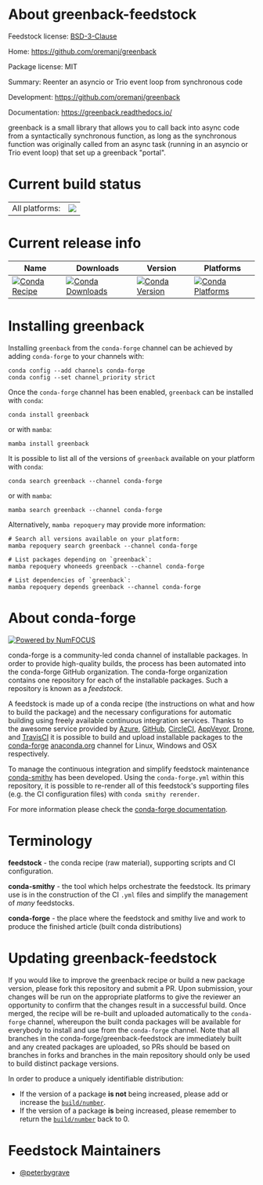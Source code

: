 About greenback-feedstock
=========================

Feedstock license: [BSD-3-Clause](https://github.com/conda-forge/greenback-feedstock/blob/main/LICENSE.txt)

Home: https://github.com/oremanj/greenback

Package license: MIT

Summary: Reenter an asyncio or Trio event loop from synchronous code

Development: https://github.com/oremanj/greenback

Documentation: https://greenback.readthedocs.io/

greenback is a small library that allows you to call back into async code
from a syntactically synchronous function, as long as the synchronous function
was originally called from an async task (running in an asyncio or Trio event loop)
that set up a greenback "portal".


Current build status
====================


<table><tr><td>All platforms:</td>
    <td>
      <a href="https://dev.azure.com/conda-forge/feedstock-builds/_build/latest?definitionId=21700&branchName=main">
        <img src="https://dev.azure.com/conda-forge/feedstock-builds/_apis/build/status/greenback-feedstock?branchName=main">
      </a>
    </td>
  </tr>
</table>

Current release info
====================

| Name | Downloads | Version | Platforms |
| --- | --- | --- | --- |
| [![Conda Recipe](https://img.shields.io/badge/recipe-greenback-green.svg)](https://anaconda.org/conda-forge/greenback) | [![Conda Downloads](https://img.shields.io/conda/dn/conda-forge/greenback.svg)](https://anaconda.org/conda-forge/greenback) | [![Conda Version](https://img.shields.io/conda/vn/conda-forge/greenback.svg)](https://anaconda.org/conda-forge/greenback) | [![Conda Platforms](https://img.shields.io/conda/pn/conda-forge/greenback.svg)](https://anaconda.org/conda-forge/greenback) |

Installing greenback
====================

Installing `greenback` from the `conda-forge` channel can be achieved by adding `conda-forge` to your channels with:

```
conda config --add channels conda-forge
conda config --set channel_priority strict
```

Once the `conda-forge` channel has been enabled, `greenback` can be installed with `conda`:

```
conda install greenback
```

or with `mamba`:

```
mamba install greenback
```

It is possible to list all of the versions of `greenback` available on your platform with `conda`:

```
conda search greenback --channel conda-forge
```

or with `mamba`:

```
mamba search greenback --channel conda-forge
```

Alternatively, `mamba repoquery` may provide more information:

```
# Search all versions available on your platform:
mamba repoquery search greenback --channel conda-forge

# List packages depending on `greenback`:
mamba repoquery whoneeds greenback --channel conda-forge

# List dependencies of `greenback`:
mamba repoquery depends greenback --channel conda-forge
```


About conda-forge
=================

[![Powered by
NumFOCUS](https://img.shields.io/badge/powered%20by-NumFOCUS-orange.svg?style=flat&colorA=E1523D&colorB=007D8A)](https://numfocus.org)

conda-forge is a community-led conda channel of installable packages.
In order to provide high-quality builds, the process has been automated into the
conda-forge GitHub organization. The conda-forge organization contains one repository
for each of the installable packages. Such a repository is known as a *feedstock*.

A feedstock is made up of a conda recipe (the instructions on what and how to build
the package) and the necessary configurations for automatic building using freely
available continuous integration services. Thanks to the awesome service provided by
[Azure](https://azure.microsoft.com/en-us/services/devops/), [GitHub](https://github.com/),
[CircleCI](https://circleci.com/), [AppVeyor](https://www.appveyor.com/),
[Drone](https://cloud.drone.io/welcome), and [TravisCI](https://travis-ci.com/)
it is possible to build and upload installable packages to the
[conda-forge](https://anaconda.org/conda-forge) [anaconda.org](https://anaconda.org/)
channel for Linux, Windows and OSX respectively.

To manage the continuous integration and simplify feedstock maintenance
[conda-smithy](https://github.com/conda-forge/conda-smithy) has been developed.
Using the ``conda-forge.yml`` within this repository, it is possible to re-render all of
this feedstock's supporting files (e.g. the CI configuration files) with ``conda smithy rerender``.

For more information please check the [conda-forge documentation](https://conda-forge.org/docs/).

Terminology
===========

**feedstock** - the conda recipe (raw material), supporting scripts and CI configuration.

**conda-smithy** - the tool which helps orchestrate the feedstock.
                   Its primary use is in the construction of the CI ``.yml`` files
                   and simplify the management of *many* feedstocks.

**conda-forge** - the place where the feedstock and smithy live and work to
                  produce the finished article (built conda distributions)


Updating greenback-feedstock
============================

If you would like to improve the greenback recipe or build a new
package version, please fork this repository and submit a PR. Upon submission,
your changes will be run on the appropriate platforms to give the reviewer an
opportunity to confirm that the changes result in a successful build. Once
merged, the recipe will be re-built and uploaded automatically to the
`conda-forge` channel, whereupon the built conda packages will be available for
everybody to install and use from the `conda-forge` channel.
Note that all branches in the conda-forge/greenback-feedstock are
immediately built and any created packages are uploaded, so PRs should be based
on branches in forks and branches in the main repository should only be used to
build distinct package versions.

In order to produce a uniquely identifiable distribution:
 * If the version of a package **is not** being increased, please add or increase
   the [``build/number``](https://docs.conda.io/projects/conda-build/en/latest/resources/define-metadata.html#build-number-and-string).
 * If the version of a package **is** being increased, please remember to return
   the [``build/number``](https://docs.conda.io/projects/conda-build/en/latest/resources/define-metadata.html#build-number-and-string)
   back to 0.

Feedstock Maintainers
=====================

* [@peterbygrave](https://github.com/peterbygrave/)

